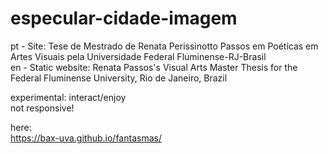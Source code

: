 # especular-cidade-imagem
pt - Site: Tese de Mestrado de Renata Perissinotto Passos em Poéticas em Artes Visuais pela Universidade Federal Fluminense-RJ-Brasil<br>
en - Static website: Renata Passos's Visual Arts Master Thesis for the Federal Fluminense University, Rio de Janeiro, Brazil<br>

experimental: interact/enjoy<br>
not responsive!<br>

here:<br>
https://bax-uva.github.io/fantasmas/
